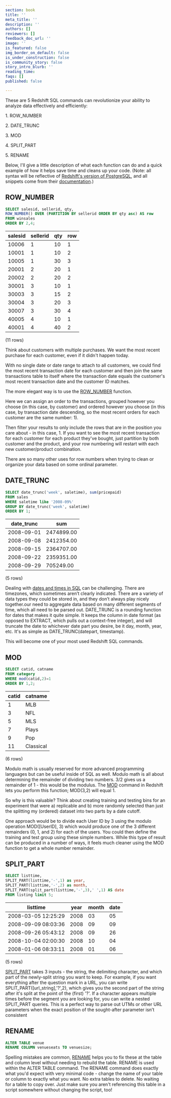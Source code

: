 ```yaml
---
section: book
title: ''
meta_title: ''
description: ''
authors: []
reviewers: []
feedback_doc_url: ''
image: ''
is_featured: false
img_border_on_default: false
is_under_construction: false
is_community_story: false
story_intro_blurb: ''
reading_time: 
faqs: []
published: false

---
```

These are 5 Redshift SQL commands can revolutionize your ability to analyze data effectively and efficiently:

1\. ROW_NUMBER

2\. DATE_TRUNC

3\. MOD

4\. SPLIT_PART

5\. RENAME

Below, I'll give a little description of what each function can do and a quick example of how it helps save time and cleans up your code. (Note: all syntax will be reflective of [Redshift's version of PostgreSQL](http://docs.aws.amazon.com/redshift/latest/dg/cm_chap_SQLCommandRef.html), and all snippets come from their [documentation](http://docs.aws.amazon.com/redshift/latest/dg/redshift-dg.pdf#r_Examples_of_WF_ROW_NUMBER_WF).)

## ROW_NUMBER

```sql
SELECT salesid, sellerid, qty,
ROW_NUMBER() OVER (PARTITION BY sellerid ORDER BY qty asc) AS row
FROM winsales
ORDER BY 2,4;
```

| salesid | sellerid | qty | row |
| --- | --- | --- | --- |
| 10006 | 1 | 10 | 1 |
| 10001 | 1 | 10 | 2 |
| 10005 | 1 | 30 | 3 |
| 20001 | 2 | 20 | 1 |
| 20002 | 2 | 20 | 2 |
| 30001 | 3 | 10 | 1 |
| 30003 | 3 | 15 | 2 |
| 30004 | 3 | 20 | 3 |
| 30007 | 3 | 30 | 4 |
| 40005 | 4 | 10 | 1 |
| 40001 | 4 | 40 | 2 |

(11 rows)

Think about customers with multiple purchases. We want the most recent purchase for each customer, even if it didn't happen today.

With no single date or date range to attach to all customers, we could find the most recent transaction date for each customer and then join the same transactions table to itself where the transaction date equals the customer's most recent transaction date and the customer ID matches.

The more elegant way is to use the [ROW_NUMBER](http://docs.aws.amazon.com/redshift/latest/dg/r_WF_ROW_NUMBER.html) function.

Here we can assign an order to the transactions, grouped however you choose (in this case, by customer) and ordered however you choose (in this case, by transaction date descending, so the most recent orders for each customer are the same number: 1).

Then filter your results to only include the rows that are in the position you care about - in this case, 1. If you want to see the most recent transaction for each customer for each product they've bought, just partition by both customer and the product, and your row numbering will restart with each new customer/product combination.

There are so many other uses for row numbers when trying to clean or organize your data based on some ordinal parameter.

## DATE_TRUNC
```sql
SELECT date_trunc('week', saletime), sum(pricepaid)
FROM sales
WHERE saletime like '2008-09%'
GROUP BY date_trunc('week', saletime)
ORDER BY 1;
```

| date_trunc | sum |
| --- | --- |
| 2008-09-01 | 2474899.00 |
| 2008-09-08 | 2412354.00 |
| 2008-09-15 | 2364707.00 |
| 2008-09-22 | 2359351.00 |
| 2008-09-29 | 705249.00 |

(5 rows)

Dealing with [dates and times in SQL](https://dataschool.com/learn-sql/dates/) can be challenging. There are timezones, which sometimes aren’t clearly indicated. There are a variety of data types they could be stored in, and they don’t always play nicely together.our need to aggregate data based on many different segments of time, which all need to be parsed out. DATE_TRUNC is a rounding function for dates that makes it quite simple. It keeps the column in date format (as opposed to EXTRACT, which pulls out a context-free integer), and will truncate the date to whichever date part you desire, be it day, month, year, etc. It's as simple as DATE_TRUNC(datepart, timestamp).

This will become one of your most used Redshift SQL commands.

## MOD

```sql
SELECT catid, catname
FROM category
WHERE mod(catid,2)=1
ORDER BY 1,2;
```

| catid | catname |
| --- | --- |
| 1 | MLB |
| 3 | NFL |
| 5 | MLS |
| 7 | Plays |
| 9 | Pop |
| 11 | Classical |

(6 rows)

Modulo math is usually reserved for more advanced programming languages but can be useful inside of SQL as well. Modulo math is all about determining the remainder of dividing two numbers. 3/2 gives us a remainder of 1 - this would be the modulus. The [MOD](http://docs.aws.amazon.com/redshift/latest/dg/r_MOD.html) command in Redshift lets you perform this function; MOD(3,2) will equal 1.

So why is this valuable? Think about creating training and testing bins for an experiment that were a) replicable and b) more randomly selected than just the splitting my (ordered) dataset into two parts by a date cutoff.

One approach would be to divide each User ID by 3 using the modulo operation MOD(\[UserID\], 3) which would produce one of the 3 different remainders (0, 1, and 2) for each of the users. You could then define the training and test group using these simple numbers. While this type of result can be produced in a number of ways, it feels much cleaner using the MOD function to get a whole number remainder.

## SPLIT_PART

```sql
SELECT listtime,
SPLIT_PART(listtime,'-',1) as year,
SPLIT_PART(listtime,'-',2) as month,
SPLIT_PART(split_part(listtime,'-',3),' ',1) AS date
FROM listing limit 5;
```

| listtime | year | month | date |
| --- | --- | --- | --- |
| 2008-03-05 12:25:29 | 2008 | 03 | 05 |
| 2008-09-09 08:03:36 | 2008 | 09 | 09 |
| 2008-09-26 05:43:12 | 2008 | 09 | 26 |
| 2008-10-04 02:00:30 | 2008 | 10 | 04 |
| 2008-01-06 08:33:11 | 2008 | 01 | 06 |

(5 rows)

[SPLIT_PART](http://docs.aws.amazon.com/redshift/latest/dg/SPLIT_PART.html) takes 3 inputs - the string, the delimiting character, and which part of the newly-split string you want to keep. For example, if you want everything after the question mark in a URL, you can write SPLIT_PART(\[url_string\],'?',2), which gives you the second part of the string after it's split at the point of the (first) '?'. If a character appears multiple times before the segment you are looking for, you can write a nested SPLIT_PART queries. This is a perfect way to parse out UTMs or other URL parameters when the exact position of the sought-after parameter isn’t consistent

## RENAME

```sql
ALTER TABLE venue
RENAME COLUMN venueseats TO venuesize;
```

Spelling mistakes are common, [RENAME](http://docs.aws.amazon.com/redshift/latest/dg/r_ALTER_TABLE_examples_basic.html) helps you to fix these at the table and column level without needing to rebuild the table. RENAME is used within the ALTER TABLE command. The RENAME command does exactly what you'd expect with very minimal code - change the name of your table or column to exactly what you want. No extra tables to delete. No waiting for a table to copy over. Just make sure you aren't referencing this table in a script somewhere without changing the script, too!